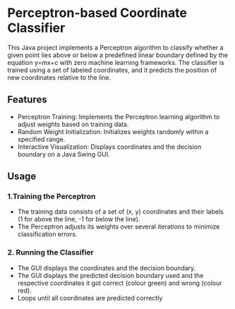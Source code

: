 # Perceptron-based Coordinate Classifier
This Java project implements a Perceptron algorithm to classify whether a given point lies above or below a predefined linear boundary defined by the equation y=mx+c with zero machine learning frameworks. The classifier is trained using a set of labeled coordinates, and it predicts the position of new coordinates relative to the line.
## Features
- Perceptron Training: Implements the Perceptron learning algorithm to adjust weights based on training data.
- Random Weight Initialization: Initializes weights randomly within a specified range.
- Interactive Visualization: Displays coordinates and the decision boundary on a Java Swing GUI.
## Usage
### 1.Training the Perceptron
- The training data consists of a set of (x, y) coordinates and their labels (1 for above the line, -1 for below the line).
- The Perceptron adjusts its weights over several iterations to minimize classification errors.
### 2. Running the Classifier
- The GUI displays the coordinates and the decision boundary.
- The GUI displays the predicted decision boundary used and the respective coordinates it got correct (colour green) and wrong (colour red).
- Loops until all coordinates are predicted correctly

